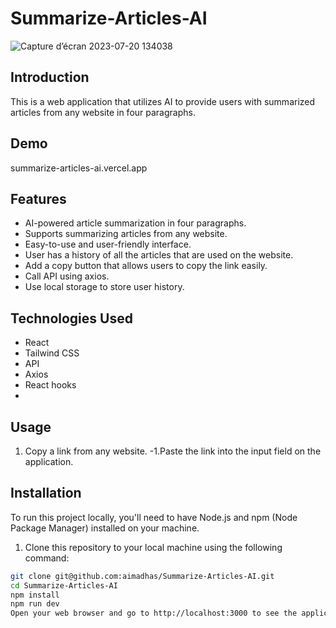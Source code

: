 # Summarize-Articles-AI
![Capture d’écran 2023-07-20 134038](https://github.com/aimadhas/Summarize-Articles-AI/assets/96472794/957b1460-b032-4370-af61-1fd69b594161)

## Introduction

This is a web application that utilizes AI to provide users with summarized articles from any website in four paragraphs.

## Demo
summarize-articles-ai.vercel.app

## Features
- AI-powered article summarization in four paragraphs.
- Supports summarizing articles from any website.
- Easy-to-use and user-friendly interface.
- User has a history of all the articles that are used on the website.
- Add a copy button that allows users to copy the link easily.
- Call API using axios.
- Use local storage to store user history.

## Technologies Used
- React
- Tailwind CSS
- API
- Axios
- React hooks
- 
## Usage

1. Copy a link from any website.
-1.Paste the link into the input field on the application.


## Installation

To run this project locally, you'll need to have Node.js and npm (Node Package Manager) installed on your machine.

1. Clone this repository to your local machine using the following command:

```bash
git clone git@github.com:aimadhas/Summarize-Articles-AI.git
cd Summarize-Articles-AI
npm install
npm run dev
Open your web browser and go to http://localhost:3000 to see the application running.

